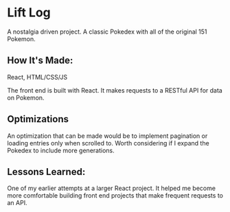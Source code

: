# Lift Log
A nostalgia driven project. A classic Pokedex with all of the original 151 Pokemon.

## How It's Made:
React, HTML/CSS/JS

The front end is built with React. It makes requests to a RESTful API for data on Pokemon.

## Optimizations
An optimization that can be made would be to implement pagination or loading entries only when scrolled to. Worth considering if I expand the Pokedex to include more generations.

## Lessons Learned:
One of my earlier attempts at a larger React project. It helped me become more comfortable building front end projects that make frequent requests to an API.